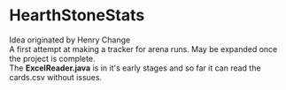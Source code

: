 # HearthStoneStats  
Idea originated by Henry Change  
A first attempt at making a tracker for arena runs. May be expanded once the project is complete.  
The <b>ExcelReader.java</b> is in it's early stages and so far it can read the cards.csv without issues.
